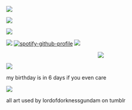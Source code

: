 ![](https://files.catbox.moe/9rmfy7.png)

![](https://files.catbox.moe/eysnb9.png)

![](https://files.catbox.moe/fjuglr.png)

![](https://files.catbox.moe/to9es1.png) [![spotify-github-profile](https://spotify-github-profile.kittinanx.com/api/view?uid=4oknir6tyb2ud3ydz4d6g7cdw&cover_image=true&theme=natemoo-re&show_offline=true&background_color=000000&interchange=true&bar_color=000000&bar_color_cover=true)](https://github.com/kittinan/spotify-github-profile) ![](https://komarev.com/ghpvc/?username=idiosyncraticNerd&color=e58bd0)

<p align="center">
  <img src="https://files.catbox.moe/swa8sx.png" />
</p>

![](https://files.catbox.moe/fjuglr.png)

my birthday is in 6 days if you even care

![](https://files.catbox.moe/zppilv.png)

all art used by lordofdorknessgundam on tumblr
